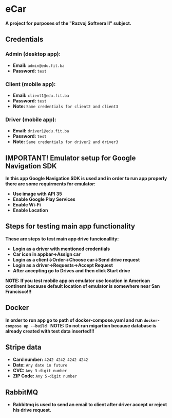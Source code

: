 # eCar

**A project for purposes of the "Razvoj Softvera II" subject.**

## Credentials

### Admin (desktop app):

- **Email:** `admin@edu.fit.ba`
- **Password:** `test`

### Client (mobile app):

- **Email:** `client1@edu.fit.ba`
- **Password:** `test`
- **Note:** `Same credentials for client2 and client3`

### Driver (mobile app):

- **Email:** `driver1@edu.fit.ba`
- **Password:** `test`
- **Note:** `Same credentials for driver2 and driver3`

## IMPORTANT! Emulator setup for Google Navigation SDK

**In this app Google Navigation SDK is used and in order to run app properly there are some requirments for emulator:**

- **Use image with API 35**
- **Enable Google Play Services**
- **Enable Wi-Fi**
- **Enable Location**

## Steps for testing main app functionality

**These are steps to test main app drive funcionallity:**

- **Login as a driver with mentioned credentials**
- **Car icon in appbar->Assign car**
- **Login as a client->Order->Choose car->Send drive request**
- **Login as a driver->Requests->Accept Request**
- **After accepting go to Drives and then click Start drive**

**NOTE: If you test mobile app on emulator use location in American continent because default location of emulator is somewhere near San Francisco!!!**

## Docker

**In order to run app go to path of docker-compose.yaml and run `docker-compose up --build `**
**NOTE: Do not run migartion because database is already created with test data inserted!!!**

## Stripe data

- **Card number:** `4242 4242 4242 4242`
- **Date:** `Any date in future`
- **CVC:** `Any 3-digit number`
- **ZIP Code:** `Any 5-digit number`

## RabbitMQ

- **Rabbitmq is used to send an email to client after driver accept or reject his drive request.**
